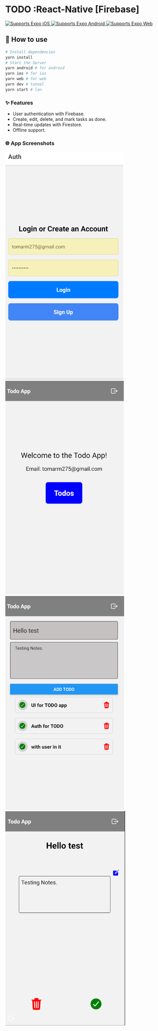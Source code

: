 # TODO :React-Native [Firebase]

<p>
  <!-- iOS -->
  <a href="https://itunes.apple.com/app/apple-store/id982107779">
    <img alt="Supports Expo iOS" longdesc="Supports Expo iOS" src="https://img.shields.io/badge/iOS-4630EB.svg?style=flat-square&logo=APPLE&labelColor=999999&logoColor=fff" />
  </a>
  <!-- Android -->
  <a href="https://play.google.com/store/apps/details?id=host.exp.exponent&referrer=blankexample">
    <img alt="Supports Expo Android" longdesc="Supports Expo Android" src="https://img.shields.io/badge/Android-4630EB.svg?style=flat-square&logo=ANDROID&labelColor=A4C639&logoColor=fff" />
  </a>
  <!-- Web -->
  <a href="https://docs.expo.dev/workflow/web/">
    <img alt="Supports Expo Web" longdesc="Supports Expo Web" src="https://img.shields.io/badge/web-4630EB.svg?style=flat-square&logo=GOOGLE-CHROME&labelColor=4285F4&logoColor=fff" />
  </a>
</p>

## 🚀 How to use

```bash
# Install dependencies
yarn install
# Start the Server
yarn android # for android
yarn ios # for ios
yarn web # for web
yarn dev # tunnel
yarn start # lan
```

### ✨ Features

* User authentication with Firebase.
* Create, edit, delete, and mark tasks as done.
* Real-time updates with Firestore.
* Offline support.

### 🌐 App Screenshots

<!-- image from local -->
![image](./assets/auth.png)
![image](./assets/home.png)
![image](./assets/notes.png)
![image](./assets/todo_update.png)


